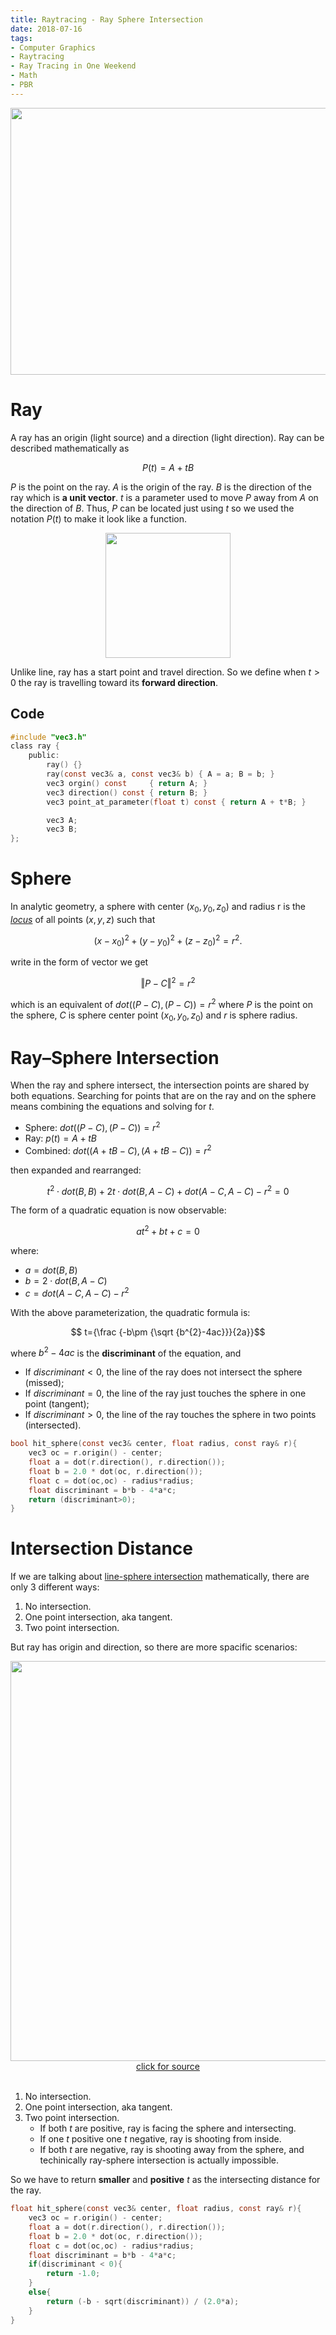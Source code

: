 ```yaml
---
title: Raytracing - Ray Sphere Intersection
date: 2018-07-16
tags:
- Computer Graphics
- Raytracing
- Ray Tracing in One Weekend
- Math
- PBR
---
```

<img src="https://farm5.staticflickr.com/4342/36550535442_3b9da55913_z.jpg" width="640" height="427" style="display:block; margin:auto;">

# Ray
A ray has an origin (light source) and a direction (light direction). Ray can be described mathematically as

$$P(t)=A+tB$$

$P$ is the point on the ray. $A$ is the origin of the ray. $B$ is the direction of the ray which is **a unit vector**. $t$ is a parameter used to move $P$ away from $A$ on the direction of $B$. Thus, $P$ can be located just using $t$ so we used the notation $P(t)$ to make it look like a function.

<img src="https://qph.fs.quoracdn.net/main-qimg-8f765bf77d8cdc7332d4acfc04f6e94f" width="200"  style="display:block; margin:auto;">

Unlike line, ray has a start point and travel direction. So we define when $t>0$ the ray is travelling toward its **forward direction**.

## Code
``` c
#include "vec3.h"
class ray {
    public:
        ray() {}
        ray(const vec3& a, const vec3& b) { A = a; B = b; }
        vec3 orgin() const     { return A; }
        vec3 direction() const { return B; }
        vec3 point_at_parameter(float t) const { return A + t*B; }

        vec3 A;
        vec3 B;
};
```

# Sphere
In analytic geometry, a sphere with center $(x_{0}, y_{0}, z_{0})$ and radius r is the [_locus_](https://en.wikipedia.org/wiki/Locus_(mathematics)) of all points $(x, y, z)$ such that

$$(x-x_{0})^{2}+(y-y_{0})^{2}+(z-z_{0})^{2}=r^{2}.$$

write in the form of vector we get

$$ \left\Vert {P}-{C}\right\Vert ^{2}=r^{2} $$

which is an equivalent of $dot((P-C),(P-C))=r^{2}$ where ${P}$ is the point on the sphere, ${C}$ is sphere center point $(x_{0}, y_{0}, z_{0})$ and ${r}$ is sphere radius.

# Ray–Sphere Intersection
When the ray and sphere intersect, the intersection points are shared by both equations. Searching for points that are on the ray and on the sphere means combining the equations and solving for $t$.

- Sphere: $dot((P-C),(P-C))=r^{2}$
- Ray: $p(t) = A + tB$
- Combined: $dot((A + tB - C),(A + tB - C))=r^{2}$

then expanded and rearranged:

$$t^{2}\cdot dot(B,B)+2t \cdot dot(B, A-C)+dot(A-C,A-C)-r^{2}=0$$

The form of a quadratic equation is now observable:

$$at^{2}+bt+c=0$$

where:

- $a = dot(B,B)$
- $b = 2\cdot dot(B,A-C)$
- $c = dot(A-C,A-C) - r^{2}$

With the above parameterization, the quadratic formula is:

$$ t={\frac {-b\pm {\sqrt {b^{2}-4ac}}}{2a}}$$

where $b^{2}-4ac$ is the **discriminant** of the equation, and

- If $discriminant < 0$, the line of the ray does not intersect the sphere (missed);
- If $discriminant = 0$, the line of the ray just touches the sphere in one point (tangent);
- If $discriminant > 0$, the line of the ray touches the sphere in two points (intersected).



``` c
bool hit_sphere(const vec3& center, float radius, const ray& r){
    vec3 oc = r.origin() - center;
    float a = dot(r.direction(), r.direction());
    float b = 2.0 * dot(oc, r.direction());
    float c = dot(oc,oc) - radius*radius;
    float discriminant = b*b - 4*a*c;
    return (discriminant>0);
}
```

# Intersection Distance
If we are talking about [line-sphere intersection](https://en.wikipedia.org/wiki/Line%E2%80%93sphere_intersection) mathematically, there are only 3 different ways:

1. No intersection.
2. One point intersection, aka tangent.
3. Two point intersection.

But ray has origin and direction, so there are more spacific scenarios:

<img src="https://www.scratchapixel.com/images/upload/ray-simple-shapes/rayspherecases.png" width="640"  style="display:block; margin:auto;">
<div style="text-align:center">
<a href="https://www.scratchapixel.com/lessons/3d-basic-rendering/minimal-ray-tracer-rendering-simple-shapes/ray-sphere-intersection">click for source</a>
</div>
<br>

1. No intersection.
2. One point intersection, aka tangent.
3. Two point intersection.
    - If both $t$ are positive, ray is facing the sphere and intersecting.
    - If one $t$ positive one $t$ negative, ray is shooting from inside.
    - If both $t$ are negative, ray is shooting away from the sphere, and techinically ray-sphere intersection is actually impossible.

So we have to return **smaller** and **positive** $t$ as the intersecting distance for the ray.

``` c
float hit_sphere(const vec3& center, float radius, const ray& r){
    vec3 oc = r.origin() - center;
    float a = dot(r.direction(), r.direction());
    float b = 2.0 * dot(oc, r.direction());
    float c = dot(oc,oc) - radius*radius;
    float discriminant = b*b - 4*a*c;
    if(discriminant < 0){
        return -1.0;
    }
    else{
        return (-b - sqrt(discriminant)) / (2.0*a);
    }
}
```

<!-- # Line–plane intersection
[TBC](https://en.wikipedia.org/wiki/Line%E2%80%93plane_intersection)
# Line-box intersection
[TBC](https://www.scratchapixel.com/lessons/3d-basic-rendering/minimal-ray-tracer-rendering-simple-shapes/ray-box-intersection) -->
